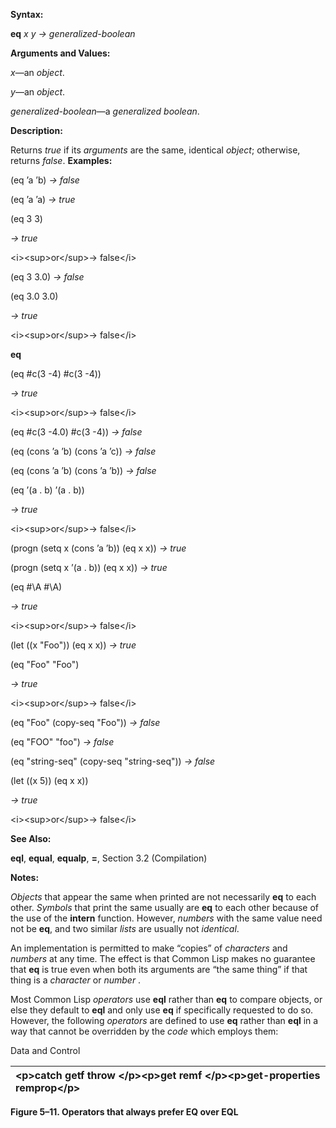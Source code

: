  

**Syntax:** 

**eq** *x y → generalized-boolean* 

**Arguments and Values:** 

*x*—an *object*. 

*y*—an *object*. 

*generalized-boolean*—a *generalized boolean*. 

**Description:** 

Returns *true* if its *arguments* are the same, identical *object*; otherwise, returns *false*. **Examples:** 

(eq ’a ’b) *→ false* 

(eq ’a ’a) *→ true* 

(eq 3 3) 

*→ true* 

&#60;i&#62;&#60;sup&#62;or&#60;/sup&#62;→ false&#60;/i&#62; 

(eq 3 3.0) *→ false* 

(eq 3.0 3.0) 

*→ true* 

&#60;i&#62;&#60;sup&#62;or&#60;/sup&#62;→ false&#60;/i&#62; 







**eq** 

(eq #c(3 -4) #c(3 -4)) 

*→ true* 

&#60;i&#62;&#60;sup&#62;or&#60;/sup&#62;→ false&#60;/i&#62; 

(eq #c(3 -4.0) #c(3 -4)) *→ false* 

(eq (cons ’a ’b) (cons ’a ’c)) *→ false* 

(eq (cons ’a ’b) (cons ’a ’b)) *→ false* 

(eq ’(a . b) ’(a . b)) 

*→ true* 

&#60;i&#62;&#60;sup&#62;or&#60;/sup&#62;→ false&#60;/i&#62; 

(progn (setq x (cons ’a ’b)) (eq x x)) *→ true* 

(progn (setq x ’(a . b)) (eq x x)) *→ true* 

(eq #\A #\A) 

*→ true* 

&#60;i&#62;&#60;sup&#62;or&#60;/sup&#62;→ false&#60;/i&#62; 

(let ((x "Foo")) (eq x x)) *→ true* 

(eq "Foo" "Foo") 

*→ true* 

&#60;i&#62;&#60;sup&#62;or&#60;/sup&#62;→ false&#60;/i&#62; 

(eq "Foo" (copy-seq "Foo")) *→ false* 

(eq "FOO" "foo") *→ false* 

(eq "string-seq" (copy-seq "string-seq")) *→ false* 

(let ((x 5)) (eq x x)) 

*→ true* 

&#60;i&#62;&#60;sup&#62;or&#60;/sup&#62;→ false&#60;/i&#62; 

**See Also:** 

**eql**, **equal**, **equalp**, **=**, Section 3.2 (Compilation) 

**Notes:** 

*Objects* that appear the same when printed are not necessarily **eq** to each other. *Symbols* that print the same usually are **eq** to each other because of the use of the **intern** function. However, *numbers* with the same value need not be **eq**, and two similar *lists* are usually not *identical*. 

An implementation is permitted to make “copies” of *characters* and *numbers* at any time. The effect is that Common Lisp makes no guarantee that **eq** is true even when both its arguments are “the same thing” if that thing is a *character* or *number* . 

Most Common Lisp *operators* use **eql** rather than **eq** to compare objects, or else they default to **eql** and only use **eq** if specifically requested to do so. However, the following *operators* are defined to use **eq** rather than **eql** in a way that cannot be overridden by the *code* which employs them: 

Data and Control 





|&#60;p&#62;**catch getf throw** &#60;/p&#62;&#60;p&#62;**get remf** &#60;/p&#62;&#60;p&#62;**get-properties remprop**&#60;/p&#62;|
| :- |


**Figure 5–11. Operators that always prefer EQ over EQL** 

